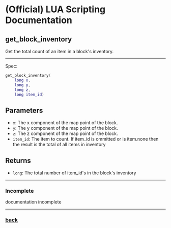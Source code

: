 
# (Official) LUA Scripting Documentation

## get_block_inventory

Get the total count of an item in a block's inventory.

___

Spec:

```lua
get_block_inventory(
	long x,
	long y,
	long z,
	long item_id)
```

## Parameters

- `x`: The x component of the map point of the block.
- `y`: The y component of the map point of the block.
- `z`: The z component of the map point of the block.
- `item_id`: The item to count. If item_id is ommitted or is item.none then the result is the total of all items in inventory

## Returns

- `long`: The total number of item_id's in the block's inventory

___

### Incomplete

documentation incomplete

___

### [back](../inventory)
